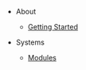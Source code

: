 <!-- markdownlint-disable first-line-h1 -->

- About

  - [Getting Started](about/getting-started.md)
- Systems

  - [Modules](systems/modules.md)